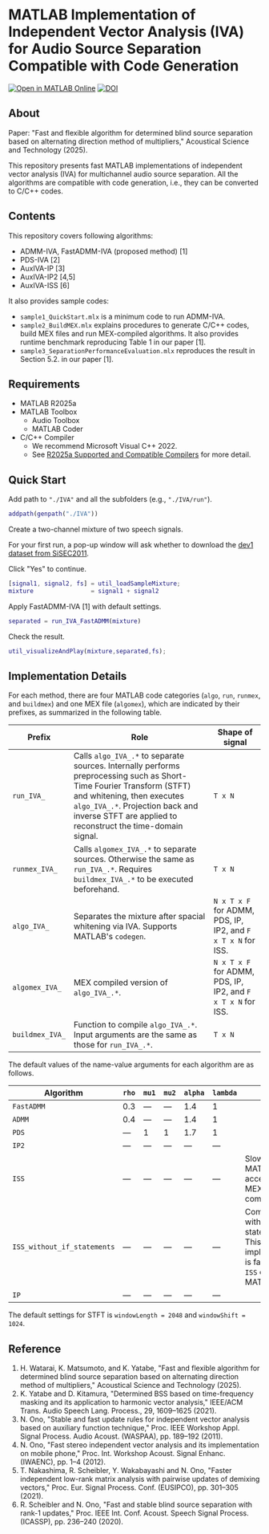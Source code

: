 # MATLAB Implementation of Independent Vector Analysis (IVA) for Audio Source Separation Compatible with Code Generation
[![Open in MATLAB Online](https://www.mathworks.com/images/responsive/global/open-in-matlab-online.svg)](https://matlab.mathworks.com/open/github/v1?repo=WATARAI-Hiroko/ADMM-IVA) [![DOI](https://zenodo.org/badge/1050193071.svg)](https://doi.org/10.5281/zenodo.17068241)
## About

Paper: "Fast and flexible algorithm for determined blind source separation based on alternating direction method of multipliers," Acoustical Science and Technology (2025).


This repository presents fast MATLAB implementations of independent vector analysis (IVA) for multichannel audio source separation. All the algorithms are compatible with code generation, i.e., they can be converted to C/C++ codes.

## Contents

This repository covers following algorithms:

* ADMM-IVA, FastADMM-IVA (proposed method) [1]
* PDS-IVA [2]
* AuxIVA-IP [3]
* AuxIVA-IP2 [4,5]
* AuxIVA-ISS [6]

It also provides sample codes: 
* `sample1_QuickStart.mlx` is a minimum code to run ADMM-IVA.
* `sample2_BuildMEX.mlx` explains procedures to generate C/C++ codes, build MEX files and run MEX-compiled algorithms. It also provides runtime benchmark reproducing Table 1 in our paper [1].
* `sample3_SeparationPerformanceEvaluation.mlx` reproduces the result in Section 5.2. in our paper [1].

## Requirements
* MATLAB R2025a
* MATLAB Toolbox
  * Audio Toolbox
  * MATLAB Coder
* C/C++ Compiler 
  * We recommend Microsoft Visual C++ 2022. 
  * See [R2025a Supported and Compatible Compilers](https://jp.mathworks.com/support/requirements/supported-compilers.html) for more detail.

## Quick Start

Add path to `"./IVA"` and all the subfolders (e.g., `"./IVA/run"`).
```MATLAB
addpath(genpath("./IVA"))
```
Create a two-channel mixture of two speech signals. 

For your first run, a pop-up window will ask whether to download the [dev1 dataset from SiSEC2011](http://sisec2011.wiki.irisa.fr/tiki-indexbfd7.html). 

Click "Yes" to continue.

```MATLAB
[signal1, signal2, fs] = util_loadSampleMixture;
mixture                = signal1 + signal2
```
Apply FastADMM-IVA [1] with default settings.
```MATLAB
separated = run_IVA_FastADMM(mixture)
```
Check the result.
```MATLAB
util_visualizeAndPlay(mixture,separated,fs);
```

## Implementation Details

For each method, there are four MATLAB code categories (`algo`, `run`, `runmex`, and `buildmex`) and one MEX file (`algomex`), which are indicated by their prefixes, as summarized in the following table.

| Prefix          | Role                                                         | Shape of signal                                              |
| --------------- | ------------------------------------------------------------ | ------------------------------------------------------------ |
| `run_IVA_`      | Calls `algo_IVA_.*` to separate sources. Internally performs preprocessing such as Short-Time Fourier Transform (STFT) and whitening, then executes `algo_IVA_.*`. Projection back and inverse STFT are applied to reconstruct the time-domain signal. | `T x N`                                                      |
| `runmex_IVA_`   | Calls `algomex_IVA_.*` to separate sources. Otherwise the same as `run_IVA_.*`. Requires `buildmex_IVA_.*` to be executed beforehand. | `T x N`                                                      |
| `algo_IVA_`     | Separates the mixture after spacial whitening via IVA. Supports MATLAB's `codegen`. | `N x T x F` for ADMM, PDS, IP, IP2, and `F x T x N` for ISS. |
| `algomex_IVA_`  | MEX compiled version of `algo_IVA_.*`.                       | `N x T x F` for ADMM, PDS, IP, IP2, and `F x T x N` for ISS. |
| `buildmex_IVA_` | Function to compile `algo_IVA_.*`. Input arguments are the same as those for `run_IVA_.*`. | `T x N`                                                      |

The default values of the name-value arguments for each algorithm are as follows.  

| Algorithm                   | `rho` | `mu1` | `mu2` | `alpha` | `lambda` | Note                                                         |
| --------------------------- | ----- | ----- | ----- | ------- | -------- | ------------------------------------------------------------ |
| `FastADMM`                  | 0.3   | ―     | ―     | 1.4     | 1        |                                                              |
| `ADMM`                      | 0.4   | ―     | ―     | 1.4     | 1        |                                                              |
| `PDS`                       | ―     | 1     | 1     | 1.7     | 1        |                                                              |
| `IP2`                       | ―     | ―     | ―     | ―       | ―        |                                                              |
| `ISS`                       | ―     | ―     | ―     | ―       | ―        | Slow on MATLAB, but accelerated via MEX compilation.         |
| `ISS_without_if_statements` | ―     | ―     | ―     | ―       | ―        | Computes ISS without if statements. This implementation is faster than `ISS` on MATLAB. |
| `IP`                        | ―     | ―     | ―     | ―       | ―        |                                                              |

The default settings for STFT is `windowLength = 2048` and `windowShift = 1024`.

## Reference
1. H. Watarai, K. Matsumoto, and K. Yatabe, "Fast and flexible algorithm for determined blind source separation based on alternating direction method of multipliers," Acoustical Science and Technology (2025).
2. K. Yatabe and D. Kitamura, "Determined BSS based on time-frequency masking and its application to harmonic vector analysis," IEEE/ACM Trans. Audio Speech Lang. Process., 29, 1609–1625 (2021).
3. N. Ono, "Stable and fast update rules for independent vector analysis based on auxiliary function technique," Proc. IEEE Workshop Appl. Signal Process. Audio Acoust. (WASPAA), pp. 189–192 (2011).
4. N. Ono, "Fast stereo independent vector analysis and its implementation on mobile phone," Proc. Int. Workshop Acoust. Signal Enhanc. (IWAENC), pp. 1–4 (2012).
5. T. Nakashima, R. Scheibler, Y. Wakabayashi and N. Ono, "Faster independent low-rank matrix analysis with pairwise updates of demixing vectors," Proc. Eur. Signal Process. Conf. (EUSIPCO), pp. 301–305 (2021).
6. R. Scheibler and N. Ono, "Fast and stable blind source separation with rank-1 updates," Proc. IEEE Int. Conf. Acoust. Speech Signal Process. (ICASSP), pp. 236–240 (2020).
